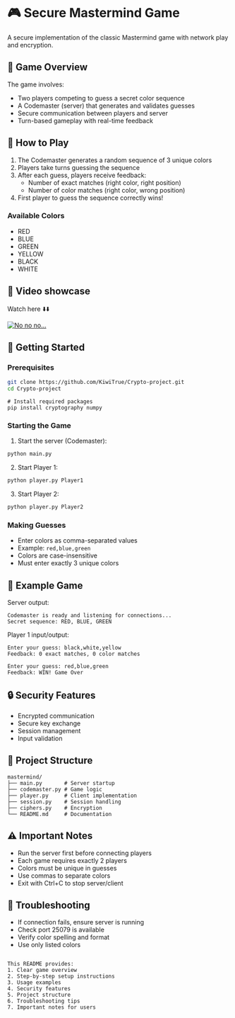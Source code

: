 # 🎮 Secure Mastermind Game

A secure implementation of the classic Mastermind game with network play and encryption.

## 🎯 Game Overview

The game involves:
- Two players competing to guess a secret color sequence
- A Codemaster (server) that generates and validates guesses
- Secure communication between players and server
- Turn-based gameplay with real-time feedback

## 🎲 How to Play

1. The Codemaster generates a random sequence of 3 unique colors
2. Players take turns guessing the sequence
3. After each guess, players receive feedback:
   - Number of exact matches (right color, right position)
   - Number of color matches (right color, wrong position)
4. First player to guess the sequence correctly wins!

### Available Colors
- RED
- BLUE
- GREEN
- YELLOW
- BLACK
- WHITE

## 🎥 Video showcase

Watch here ⬇️⬇️

[![No no no...](https://img.youtube.com/vi/-GdgR3BcJ5I/0.jpg)](https://www.youtube.com/watch?v=-GdgR3BcJ5I)


## 🚀 Getting Started

### Prerequisites
```bash
git clone https://github.com/KiwiTrue/Crypto-project.git
cd Crypto-project
```
```
# Install required packages
pip install cryptography numpy
```

### Starting the Game

1. Start the server (Codemaster):
```bash
python main.py
```

2. Start Player 1:
```bash
python player.py Player1
```

3. Start Player 2:
```bash
python player.py Player2
```

### Making Guesses
- Enter colors as comma-separated values
- Example: `red,blue,green`
- Colors are case-insensitive
- Must enter exactly 3 unique colors

## 📝 Example Game

Server output:
```
Codemaster is ready and listening for connections...
Secret sequence: RED, BLUE, GREEN
```

Player 1 input/output:
```
Enter your guess: black,white,yellow
Feedback: 0 exact matches, 0 color matches

Enter your guess: red,blue,green
Feedback: WIN! Game Over
```

## 🔒 Security Features
- Encrypted communication
- Secure key exchange
- Session management
- Input validation

## 📁 Project Structure
```
mastermind/
├── main.py       # Server startup
├── codemaster.py # Game logic
├── player.py     # Client implementation
├── session.py    # Session handling
├── ciphers.py    # Encryption
└── README.md     # Documentation
```

## ⚠️ Important Notes
- Run the server first before connecting players
- Each game requires exactly 2 players
- Colors must be unique in guesses
- Use commas to separate colors
- Exit with Ctrl+C to stop server/client

## 🐛 Troubleshooting
- If connection fails, ensure server is running
- Check port 25079 is available
- Verify color spelling and format
- Use only listed colors
```

This README provides:
1. Clear game overview
2. Step-by-step setup instructions
3. Usage examples
4. Security features
5. Project structure
6. Troubleshooting tips
7. Important notes for users

